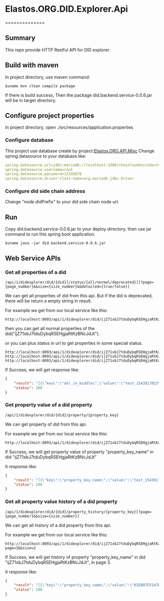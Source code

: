 # Elastos.ORG.DID.Explorer.Api
==============
## Summary

This repo provide HTTP Restful API for DID explorer.

## Build with maven

In project directory, use maven command:
```shell
$uname mvn clean compile package
```
If there is build success, Then the package did.backend.service-0.0.6.jar will be in target directory.

## Configure project properties
In project directory, open ./src/resources/application.properties

### Configure database
This project use database create by project:[Elastos.ORG.API.Misc](https://github.com/elastos/Elastos.ORG.API.Misc)
Change spring.datasource to your database.like:
```yaml
spring.datasource.url=jdbc:mariadb://localhost:3306/chain?useUnicode=true&characterEncoding=UTF-8&useSSL=false
spring.datasource.username=root
spring.datasource.password=12345678
spring.datasource.driver-class-name=org.mariadb.jdbc.Driver
```

### Configure did side chain address
Change "node.didPrefix" to your did side chain node url.

## Run

Copy did.backend.service-0.0.6.jar to your deploy directory.
then use jar command to run this spring boot application.
```shell
$uname java -jar did.backend.service-0.0.6.jar
```

## Web Service APIs

### Get all properties of a did
```url
/api/1/didexplorer/did/{did}[/status/{all/normal/deprecated}][?page={page_number}&&size={size_number}&&detailed={true/false}]
```
We can get all properties of did from this api. But if the did is deprecated, there will be return a empty string in result.

For example we get from our local service like this:
```url
http://localhost:8093/api/1/didexplorer/did/ijZ71xbJ7tduDybqRSEHgjaRtKzBNcJdJt
```
then you can get all normal properties of the did("ijZ71xbJ7tduDybqRSEHgjaRtKzBNcJdJt").

or you can plus status in url to get properties in some special status.
```url
http://localhost:8093/api/1/didexplorer/did/ijZ71xbJ7tduDybqRSEHgjaRtKzBNcJdJt/status/all
http://localhost:8093/api/1/didexplorer/did/ijZ71xbJ7tduDybqRSEHgjaRtKzBNcJdJt/status/normal
http://localhost:8093/api/1/didexplorer/did/ijZ71xbJ7tduDybqRSEHgjaRtKzBNcJdJt/status/deprecated
```

If Success, we will get response like:
```json
{
    "result": "[{\"key\":\"del_in_middle\",\"value\":\"test_1543817023\"},{\"key\":\"123\",\"value\":\"test_1543817020\"},{\"key\":\"del_in_end\",\"value\":\"test_1543817024\"},{\"key\":\"wid\",\"value\":\"100000380\"},{\"key\":\"publicKey\",\"value\":\"02EB87E5147DB8CA09B3A65FC2EA2E650982726A25ADB0856C73AAA23395D69CD9\"}]",
    "status": 200
}
```

### Get property value of a did property
```url
/api/1/didexplorer/did/{did}/property/{property_key}
```
We can get property of did from this api.

For example we get from our local service like this:
```url
http://localhost:8093/api/1/didexplorer/did/ijZ71xbJ7tduDybqRSEHgjaRtKzBNcJdJt/property/property_key_name
```
If Success, we will get property value of property "property_key_name" in did "ijZ71xbJ7tduDybqRSEHgjaRtKzBNcJdJt"

It response like:
```json
{
    "result": "[{\"key\":\"property_key_name\",\"value\":\"test_1543817023\"}]",
    "status": 200
}
```

### Get all property value history of a did property
```url
/api/1/didexplorer/did/{did}/property_history/{property_key}[?page={page_number}&&size={size_number}]
```
We can get all history of a did property from this api.

For example we get from our local service like this:
```url
http://localhost:8093/api/1/didexplorer/did/ijZ71xbJ7tduDybqRSEHgjaRtKzBNcJdJt/property_history/property_key_name?page=3&&size=2
```
If Success, we will get history of property "property_key_name" in did "ijZ71xbJ7tduDybqRSEHgjaRtKzBNcJdJt", in page 3.

It response like:
```json
{
    "result": "[{\"key\":\"property_key_name\",\"value\":\"02EB87E5147DB8CA09B3A65FC2EA2E650982726A25ADB0856C73AAA23395D69CD9\"},{\"key\":\"property_key_name\",\"value\":\"02EB87E5147DB8CA09B3A65FC2EA2E650982726A25ADB0856C73AAA23395D69CD9\"}]",
    "status": 200
}
```